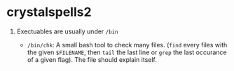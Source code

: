 # crystalspells2

1. Exectuables are usually under ```/bin```

   - ```/bin/chk```: A small bash tool to check many files. (```find``` every files with the given ```$FILENAME```, then ```tail``` the last line or ```grep``` the last occurance of a given flag). The file should explain itself.
